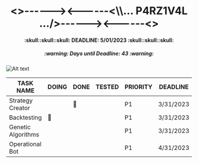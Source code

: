 <h1 align="center"><>------><------<\\... P4RZ1V4L .../>------><------<></h1>
<h4 align="center">:skull::skull::skull: DEADLINE: 5/01/2023 :skull::skull::skull:</h4>
<!-- Days until deadline updated at 3/19/2023 -->
<h5 align="center">:warning: Days until Deadline: 43 :warning:</h5>

![Alt text](https://www.gamersglobal.de/sites/gamersglobal.de/files/galerie/280/VirtuaVerse_03.jpg "p4rz1v4l")

<div align="center">

| TASK NAME          | DOING     | DONE      | TESTED | PRIORITY | DEADLINE  |
| ------------------ | --------- | --------- | ------ | -------- | --------- |
| Strategy Creator   |           | :trident: |        | P1       | 3/31/2023 |
| Backtesting        | :trident: |           |        | P1       | 3/31/2023 |
| Genetic Algorithms |           |           |        | P1       | 3/31/2023 |
| Operational Bot    |           |           |        | P1       | 4/31/2023 |

</div>
